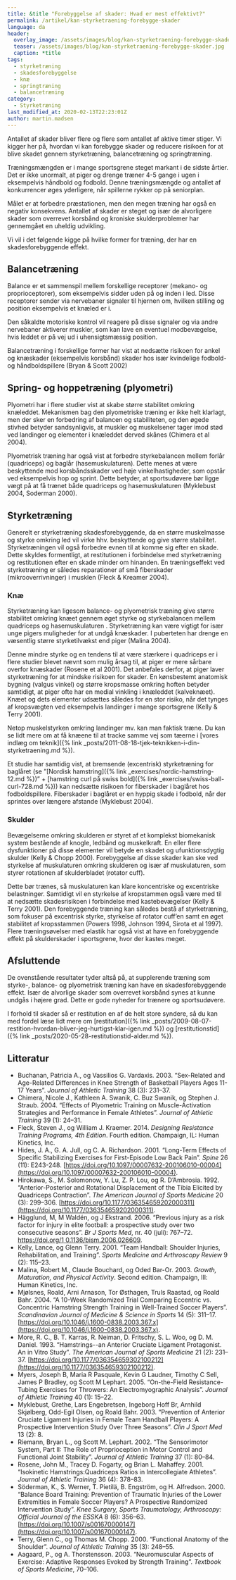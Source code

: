 ```yaml
---
title: &title "Forebyggelse af skader: Hvad er mest effektivt?"
permalink: /artikel/kan-styrketraening-forebygge-skader
language: da
header:
  overlay_image: /assets/images/blog/kan-styrketraening-forebygge-skader.jpg
  teaser: /assets/images/blog/kan-styrketraening-forebygge-skader.jpg
  caption: *title
tags:
  - styrketræning
  - skadesforebyggelse
  - knæ
  - springtræning
  - balancetræning
category:
  - Styrketræning
last_modified_at: 2020-02-13T22:23:01Z
author: martin.madsen
---
```


Antallet af skader bliver flere og flere som antallet af aktive timer stiger. Vi kigger her på, hvordan vi kan forebygge skader og reducere risikoen for at blive skadet gennem styrketræning, balancetræning og springtræning.

Træningsmængden er i mange sportsgrene steget markant i de sidste årtier. Det er ikke unormalt, at piger og drenge træner 4-5 gange i ugen i eksempelvis håndbold og fodbold. Denne træningsmængde og antallet af konkurrencer øges yderligere, når spillerne rykker op på seniorplan.

Målet er at forbedre præstationen, men den megen træning har også en negativ konsekvens. Antallet af skader er steget og især de alvorligere skader som overrevet korsbånd og kroniske skulderproblemer har gennemgået en uheldig udvikling.

Vi vil i det følgende kigge på hvilke former for træning, der har en skadesforebyggende effekt.

## Balancetræning

Balance er et sammenspil mellem forskellige receptorer (mekano- og proprioceptorer), som eksempelvis sidder uden på og inden i led. Disse receptorer sender via nervebaner signaler til hjernen om, hvilken stilling og position eksempelvis et knæled er i.

Den såkaldte motoriske kontrol vil reagere på disse signaler og via andre nervebaner aktiverer muskler, som kan lave en eventuel modbevægelse, hvis leddet er på vej ud i uhensigtsmæssig position.

Balancetræning i forskellige former har vist at nedsætte risikoen for ankel og knæskader (eksempelvis korsbånd) skader hos især kvindelige fodbold- og håndboldspillere (Bryan & Scott 2002)

## Spring- og hoppetræning (plyometri)

Plyometri har i flere studier vist at skabe større stabilitet omkring knæleddet. Mekanismen bag den plyometriske træning er ikke helt klarlagt, men der sker en forbedring af balancen og stabiliteten, og den øgede stivhed betyder sandsynligvis, at muskler og muskelsener tager imod stød ved landinger og elementer i knæleddet derved skånes (Chimera et al 2004). 

Plyometrisk træning har også vist at forbedre styrkebalancen mellem forlår (quadriceps) og baglår (hasemuskulaturen). Dette menes at være beskyttende mod korsbåndsskader ved høje vinkelhastigheder, som opstår ved eksempelvis hop og sprint. Dette betyder, at sportsudøvere bør ligge vægt på at få trænet både quadriceps og hasemuskulaturen (Myklebust 2004, Soderman 2000).

## Styrketræning

Generelt er styrketræning skadesforebyggende, da en større muskelmasse og styrke omkring led vil virke hhv. beskyttende og give større stabilitet. Styrketræningen vil også forbedre evnen til at komme sig efter en skade. Dette skyldes formentligt, at restitutionen i forbindelse med styrketræning og restitutionen efter en skade minder om hinanden. En træningseffekt ved styrketræning er således reparationer af små fiberskader (mikrooverrivninger) i musklen (Fleck & Kreamer 2004).

### Knæ

Styrketræning kan ligesom balance- og plyometrisk træning give større stabilitet omkring knæet gennem øget styrke og styrkebalancen mellem quadriceps og hasemuskulaturen . Styrketræning kan være vigtigt for især unge pigers muligheder for at undgå knæskader. I puberteten har drenge en væsentlig større styrketilvækst end piger (Malina 2004). 

Denne mindre styrke og en tendens til at være stærkere i quadriceps er i flere studier blevet nævnt som mulig årsag til, at piger er mere sårbare overfor knæskader (Rosene et al 2001). Det anbefales derfor, at piger laver styrketræning for at mindske risikoen for skader. En kønsbestemt anatomisk bygning (valgus vinkel) og større kropsmasse omkring hoften betyder samtidigt, at piger ofte har en medial vinkling i knæleddet (kalveknæet). Knæet og dets elementer udsættes således for en stor risiko, når det tynges af kropsvægten ved eksempelvis landinger i mange sportsgrene (Kelly & Terry 2001).

Netop muskelstyrken omkring landinger mv. kan man faktisk træne. Du kan se lidt mere om at få knæene til at tracke samme vej som tæerne i [vores indlæg om teknik]({% link _posts/2011-08-18-tjek-teknikken-i-din-styrketraening.md %}).

Et studie har samtidig vist, at bremsende (excentrisk) styrketræning for baglåret (se ”[Nordisk hamstring]({% link _exercises/nordic-hamstring-12.md %})” + [hamstring curl på swiss bold]({% link _exercises/swiss-ball-curl-728.md %})) kan nedsætte risikoen for fiberskader i baglåret hos fodboldspillere. Fiberskader i baglåret er en hyppig skade i fodbold, når der sprintes over længere afstande (Myklebust 2004).

### Skulder

Bevægelserne omkring skulderen er styret af et komplekst biomekanisk system bestående af knogle, ledbånd og muskelkraft. En eller flere dysfunktioner på disse elementer vil betyde en skadet og ufunktionsdygtig skulder (Kelly & Chopp 2000). Forebyggelse af disse skader kan ske ved styrkelse af muskulaturen omkring skulderen og især af muskulaturen, som styrer rotationen af skulderbladet (rotator cuff). 

Dette bør trænes, så muskulaturen kan klare koncentriske og excentriske belastninger. Samtidigt vil en styrkelse af kropstammen også være med til at nedsætte skadesrisikoen i forbindelse med kastebevægelser (Kelly & Terry 2001). Den forebyggende træning kan således bestå af styrketræning, som fokuser på excentrisk styrke, styrkelse af rotator cuff’en samt en øget stabilitet af kropsstammen (Powers 1998, Johnson 1994, Sirota et al 1997). Flere træningsøvelser med elastik har også vist at have en forebyggende effekt på skulderskader i sportsgrene, hvor der kastes meget.

## Afsluttende

De ovenstående resultater tyder altså på, at supplerende træning som styrke-, balance- og plyometrisk træning kan have en skadesforebyggende effekt. Især de alvorlige skader som overrevet korsbånd synes at kunne undgås i højere grad. Dette er gode nyheder for trænere og sportsudøvere.

I forhold til skader så er restitution en af de helt store syndere, så du kan med fordel læse lidt mere om [restitution]({% link _posts/2009-08-07-restition-hvordan-bliver-jeg-hurtigst-klar-igen.md %}) og [restitutionstid]({% link _posts/2020-05-28-restitutionstid-alder.md %}).

## Litteratur

- Buchanan, Patricia A., og Vassilios G. Vardaxis. 2003. “Sex-Related and Age-Related Differences in Knee Strength of Basketball Players Ages 11-17 Years”. _Journal of Athletic Training_ 38 (3): 231–37.
- Chimera, Nicole J., Kathleen A. Swanik, C. Buz Swanik, og Stephen J. Straub. 2004. “Effects of Plyometric Training on Muscle-Activation Strategies and Performance in Female Athletes”. _Journal of Athletic Training_ 39 (1): 24–31.
- Fleck, Steven J., og William J. Kraemer. 2014. _Designing Resistance Training Programs, 4th Edition_. Fourth edition. Champaign, IL: Human Kinetics, Inc.
- Hides, J. A., G. A. Jull, og C. A. Richardson. 2001. “Long-Term Effects of Specific Stabilizing Exercises for First-Episode Low Back Pain”. _Spine_ 26 (11): E243-248. [https://doi.org/10.1097/00007632-200106010-00004](https://doi.org/10.1097/00007632-200106010-00004).
- Hirokawa, S., M. Solomonow, Y. Lu, Z. P. Lou, og R. D’Ambrosia. 1992. “Anterior-Posterior and Rotational Displacement of the Tibia Elicited by Quadriceps Contraction”. _The American Journal of Sports Medicine_ 20 (3): 299–306. [https://doi.org/10.1177/036354659202000311](https://doi.org/10.1177/036354659202000311).
- Hägglund, M, M Waldén, og J Ekstrand. 2006. “Previous injury as a risk factor for injury in elite football: a prospective study over two consecutive seasons”. _Br J Sports Med_, nr. 40 (juli): 767–72. [https://doi.org/1 0.1136/bism.2006.026609](https://doi.org/1%200.1136/bism.2006.026609).
- Kelly, Lance, og Glenn Terry. 2001. “Team Handball: Shoulder Injuries, Rehabilitation, and Training”. _Sports Medicine and Arthroscopy Review_ 9 (2): 115–23.
- Malina, Robert M., Claude Bouchard, og Oded Bar-Or. 2003. _Growth, Maturation, and Physical Activity_. Second edition. Champaign, Ill: Human Kinetics, Inc.
- Mjølsnes, Roald, Arni Arnason, Tor Østhagen, Truls Raastad, og Roald Bahr. 2004. “A 10-Week Randomized Trial Comparing Eccentric vs. Concentric Hamstring Strength Training in Well-Trained Soccer Players”. _Scandinavian Journal of Medicine & Science in Sports_ 14 (5): 311–17. [https://doi.org/10.1046/j.1600-0838.2003.367.x](https://doi.org/10.1046/j.1600-0838.2003.367.x).
- More, R. C., B. T. Karras, R. Neiman, D. Fritschy, S. L. Woo, og D. M. Daniel. 1993. “Hamstrings--an Anterior Cruciate Ligament Protagonist. An in Vitro Study”. _The American Journal of Sports Medicine_ 21 (2): 231–37. [https://doi.org/10.1177/036354659302100212](https://doi.org/10.1177/036354659302100212).
- Myers, Joseph B, Maria R Pasquale, Kevin G Laudner, Timothy C Sell, James P Bradley, og Scott M Lephart. 2005. “On-the-Field Resistance-Tubing Exercises for Throwers: An Electromyographic Analysis”. _Journal of Athletic Training_ 40 (1): 15–22.
- Myklebust, Grethe, Lars Engebretsen, Ingeborg Hoff Br, Arnhild Skjølberg, Odd-Egil Olsen, og Roald Bahr. 2003. “Prevention of Anterior Cruciate Ligament Injuries in Female Team Handball Players: A Prospective Intervention Study Over Three Seasons”. _Clin J Sport Med_ 13 (2): 8.
- Riemann, Bryan L., og Scott M. Lephart. 2002. “The Sensorimotor System, Part II: The Role of Proprioception in Motor Control and Functional Joint Stability”. _Journal of Athletic Training_ 37 (1): 80–84.
- Rosene, John M., Tracey D. Fogarty, og Brian L. Mahaffey. 2001. “Isokinetic Hamstrings:Quadriceps Ratios in Intercollegiate Athletes”. _Journal of Athletic Training_ 36 (4): 378–83.
- Söderman, K., S. Werner, T. Pietilä, B. Engström, og H. Alfredson. 2000. “Balance Board Training: Prevention of Traumatic Injuries of the Lower Extremities in Female Soccer Players? A Prospective Randomized Intervention Study”. _Knee Surgery, Sports Traumatology, Arthroscopy: Official Journal of the ESSKA_ 8 (6): 356–63. [https://doi.org/10.1007/s001670000147](https://doi.org/10.1007/s001670000147).
- Terry, Glenn C., og Thomas M. Chopp. 2000. “Functional Anatomy of the Shoulder”. _Journal of Athletic Training_ 35 (3): 248–55.
- Aagaard, P., og A. Thorstensson. 2003. “Neuromuscular Aspects of Exercise: Adaptive Responses Evoked by Strength Training”. _Textbook of Sports Medicine_, 70–106.
